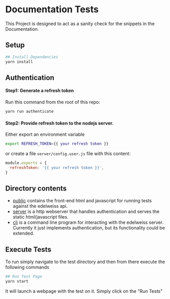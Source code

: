 # Documentation Tests

This Project is designed to act as a sanity check for the snippets in the Documentation.

## Setup

```bash
## Install Dependencies
yarn install
```

## Authentication

#### Step1: Generate a refresh token

Run this command from the root of this repo:

```bash
yarn run authenticate
```

#### Step2: Provide refresh token to the nodejs server.

Either export an environment variable

```bash
export REFRESH_TOKEN={{ your refresh token }}
```

or create a file `server/config.user.js` file with this content:

```javascript
module.exports = {
  refreshToken: '{{ your refresh token }}',
}
```

## Directory contents

* [public](./public) contains the front-end html and javascript for running tests against the edelweiss api.
* [server](./server) is a http webserver that handles authentication and serves the static html/javascript files.
* [cli](./cli) is a command line program for interacting with the edelweiss server. Currently it just implements authentication, but its functionality could be extended.

## Execute Tests
To run simply navigate to the test directory and then from there execute the following commands

```bash
## Run Test Page
yarn start
```

It will launch a webpage with the test on it. Simply click on the "Run Tests"
